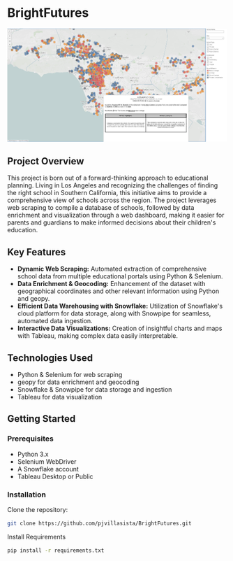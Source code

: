 # BrightFutures
![Dashboard Image](images/Dashboard.png)

## Project Overview

This project is born out of a forward-thinking approach to educational planning. Living in Los Angeles and recognizing the challenges of finding the right school in Southern California, this initiative aims to provide a comprehensive view of schools across the region. The project leverages web scraping to compile a database of schools, followed by data enrichment and visualization through a web dashboard, making it easier for parents and guardians to make informed decisions about their children's education.

## Key Features
- **Dynamic Web Scraping:** Automated extraction of comprehensive school data from multiple educational portals using Python & Selenium.
- **Data Enrichment & Geocoding:** Enhancement of the dataset with geographical coordinates and other relevant information using Python and geopy.
- **Efficient Data Warehousing with Snowflake:** Utilization of Snowflake's cloud platform for data storage, along with Snowpipe for seamless, automated data ingestion.
- **Interactive Data Visualizations:** Creation of insightful charts and maps with Tableau, making complex data easily interpretable.


## Technologies Used
- Python & Selenium for web scraping
- geopy for data enrichment and geocoding
- Snowflake & Snowpipe for data storage and ingestion
- Tableau for data visualization

## Getting Started

### Prerequisites
- Python 3.x
- Selenium WebDriver
- A Snowflake account
- Tableau Desktop or Public

### Installation
Clone the repository:
   ```bash
   git clone https://github.com/pjvillasista/BrightFutures.git
   ```
Install Requirements
```bash
pip install -r requirements.txt
```

